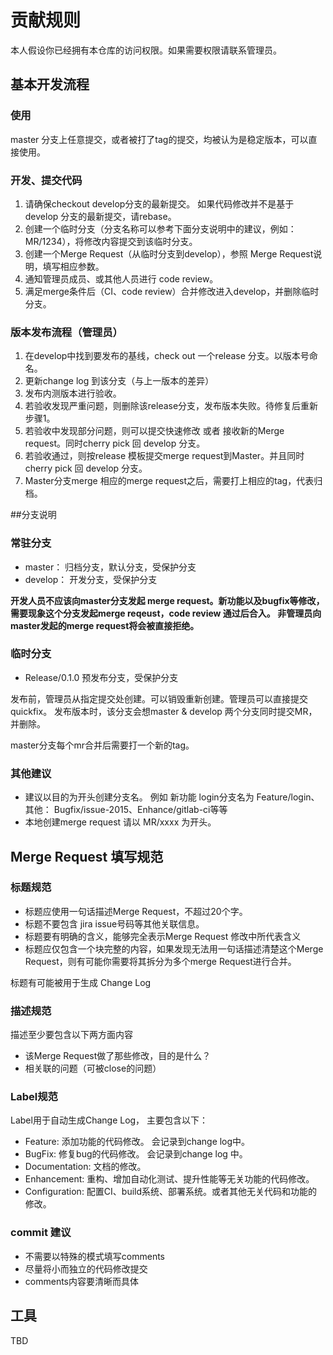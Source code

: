 贡献规则
========
本人假设你已经拥有本仓库的访问权限。如果需要权限请联系管理员。

## 基本开发流程
### 使用
master 分支上任意提交，或者被打了tag的提交，均被认为是稳定版本，可以直接使用。

### 开发、提交代码

1. 请确保checkout develop分支的最新提交。 如果代码修改并不是基于develop 分支的最新提交，请rebase。
2. 创建一个临时分支（分支名称可以参考下面分支说明中的建议，例如：MR/1234），将修改内容提交到该临时分支。
3. 创建一个Merge Request（从临时分支到develop），参照 Merge Request说明，填写相应参数。
4. 通知管理员成员、或其他人员进行 code review。
5. 满足merge条件后（CI、code review）合并修改进入develop，并删除临时分支。

### 版本发布流程（管理员）

1. 在develop中找到要发布的基线，check out 一个release 分支。以版本号命名。
2. 更新change log 到该分支（与上一版本的差异）
3. 发布内测版本进行验收。
4. 若验收发现严重问题，则删除该release分支，发布版本失败。待修复后重新步骤1。
5. 若验收中发现部分问题，则可以提交快速修改 或者 接收新的Merge request。同时cherry pick 回 develop 分支。
6. 若验收通过，则按release 模板提交merge request到Master。并且同时cherry pick 回 develop 分支。
7. Master分支merge 相应的merge request之后，需要打上相应的tag，代表归档。



##分支说明

### 常驻分支
* master：  归档分支，默认分支，受保护分支
* develop： 开发分支，受保护分支

**开发人员不应该向master分支发起 merge request。新功能以及bugfix等修改，需要现象这个分支发起merge reqeust，code review 通过后合入。 非管理员向master发起的merge request将会被直接拒绝。**

### 临时分支
* Release/0.1.0 预发布分支，受保护分支

发布前，管理员从指定提交处创建。可以销毁重新创建。管理员可以直接提交quickfix。
发布版本时，该分支会想master & develop 两个分支同时提交MR，并删除。

master分支每个mr合并后需要打一个新的tag。

### 其他建议

* 建议以目的为开头创建分支名。 例如 新功能 login分支名为 Feature/login、 其他： Bugfix/issue-2015、Enhance/gitlab-ci等等
* 本地创建merge request 请以 MR/xxxx 为开头。

## Merge Request 填写规范

### 标题规范
* 标题应使用一句话描述Merge Request，不超过20个字。
* 标题不要包含 jira issue号码等其他关联信息。
* 标题要有明确的含义，能够完全表示Merge Request 修改中所代表含义
* 标题应仅包含一个块完整的内容，如果发现无法用一句话描述清楚这个Merge Request，则有可能你需要将其拆分为多个merge Request进行合并。

标题有可能被用于生成 Change Log

### 描述规范

描述至少要包含以下两方面内容

* 该Merge Request做了那些修改，目的是什么？
* 相关联的问题（可被close的问题）

### Label规范

Label用于自动生成Change Log， 主要包含以下：

* Feature: 添加功能的代码修改。 会记录到change log中。
* BugFix:  修复bug的代码修改。 会记录到change log 中。
* Documentation: 文档的修改。
* Enhancement: 重构、增加自动化测试、提升性能等无关功能的代码修改。
* Configuration: 配置CI、build系统、部署系统。或者其他无关代码和功能的修改。

### commit 建议
* 不需要以特殊的模式填写comments
* 尽量将小而独立的代码修改提交
* comments内容要清晰而具体

## 工具

TBD 